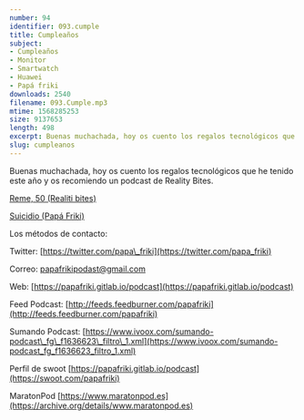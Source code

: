 ```yaml
---
number: 94
identifier: 093.cumple
title: Cumpleaños
subject:
- Cumpleaños
- Monitor
- Smartwatch
- Huawei
- Papá friki
downloads: 2540
filename: 093.Cumple.mp3
mtime: 1568285253
size: 9137653
length: 498
excerpt: Buenas muchachada, hoy os cuento los regalos tecnológicos que he tenido este año y os recomiendo un podcast de Reality Bites.
slug: cumpleanos
---
```

Buenas muchachada, hoy os cuento los regalos tecnológicos que he tenido este año y os recomiendo un podcast de Reality Bites.

[Reme, 50 (Realiti bites)](https://anchor.fm/heyazorin/episodes/HEY-74--Reme--50-e4tb9j/a-amd4rl)  

[Suicidio (Papá Friki)](https://papafriki.gitlab.io/podcast/suicidio/)

Los métodos de contacto:  

Twitter: [https://twitter.com/papa\_friki](https://twitter.com/papa_friki)

Correo: [papafrikipodast@gmail.com](https://archive.org/details/papafrikipodast@gmail.com)

Web: [https://papafriki.gitlab.io/podcast](https://papafriki.gitlab.io/podcast)

Feed Podcast: [http://feeds.feedburner.com/papafriki](http://feeds.feedburner.com/papafriki)

Sumando Podcast: [https://www.ivoox.com/sumando-podcast\_fg\_f1636623\_filtro\_1.xml](https://www.ivoox.com/sumando-podcast_fg_f1636623_filtro_1.xml)

Perfil de swoot [https://papafriki.gitlab.io/podcast](https://swoot.com/papafriki)

MaratonPod [https://www.maratonpod.es](https://archive.org/details/www.maratonpod.es)